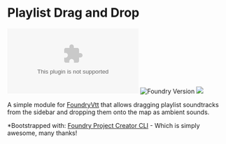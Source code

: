 # Playlist Drag and Drop
![GitHub release (latest by date)](https://img.shields.io/github/downloads/gsimon2/playlist-drag-and-drop/latest/module.zip)
![Foundry Version](https://img.shields.io/badge/dynamic/json?color=orange&label=Foundry%20Version&query=compatibleCoreVersion&url=https%3A%2F%2Fraw.githubusercontent.com%2Fgsimon2%2Fplaylist-drag-and-drop%2Fmain%2Fsrc%2Fmodule.json)
[![](https://img.shields.io/badge/Buy%20Me%20A%20Coffee-%243-blue)](https://www.buymeacoffee.com/gsimon2)

A simple module for [FoundryVtt](https://foundryvtt.com/) that allows dragging playlist soundtracks from the sidebar and dropping them onto the map as ambient sounds.

<!-- ![Inspire Courage Demo](./demo.gif) -->

*Bootstrapped with: [Foundry Project Creator CLI](https://gitlab.com/foundry-projects/foundry-pc/create-foundry-project) - Which is simply awesome, many thanks!